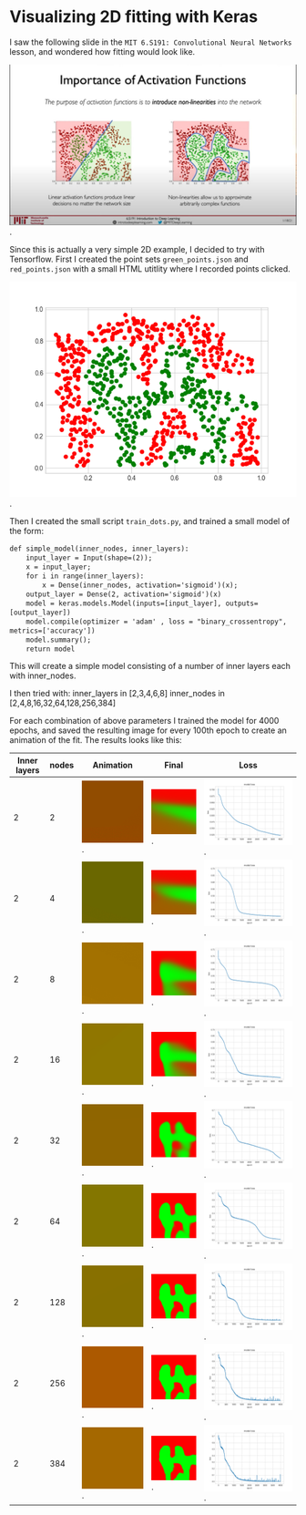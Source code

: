 # Visualizing 2D fitting with Keras

I saw the following slide in the `MIT 6.S191: Convolutional Neural Networks` lesson, and wondered how fitting would look like. 

![slide](slide.jpg "Slide").
	 
Since this is actually a very simple 2D example, I decided to try with Tensorflow. First I created the point sets `green_points.json` and `red_points.json` with a small HTML utitlity where I recorded points clicked.

![points](red_green.png "Slide").

Then I created the small script `train_dots.py`, and trained a small model of the form:

	def simple_model(inner_nodes, inner_layers):
	    input_layer = Input(shape=(2));
	    x = input_layer;
	    for i in range(inner_layers):
	        x = Dense(inner_nodes, activation='sigmoid')(x);
	    output_layer = Dense(2, activation='sigmoid')(x)
	    model = keras.models.Model(inputs=[input_layer], outputs=[output_layer])
	    model.compile(optimizer = 'adam' , loss = "binary_crossentropy", metrics=['accuracy'])
	    model.summary();
	    return model    

This will create a simple model consisting of a number of inner layers each with inner_nodes.

I then tried with:
	inner_layers in [2,3,4,6,8]
    inner_nodes in [2,4,8,16,32,64,128,256,384]

For each combination of above parameters I trained the model for 4000 epochs, and saved the resulting image for every 100th epoch to create an animation of the fit. The results looks like this:

| Inner layers | nodes | Animation     |  Final | Loss   |
|--------------|-------|--------|--------|--------|
| 2            |   2   | ![a](out_2_2/out_2_2.gif). | ![a](out_2_2/vis_3999.png). | ![a](out_2_2/loss.png). | 
| 2            |   4   | ![a](out_2_4/out_2_4.gif). | ![a](out_2_4/vis_3999.png). | ![a](out_2_4/loss.png). | 
| 2            |   8   | ![a](out_2_8/out_2_8.gif). | ![a](out_2_8/vis_3999.png). | ![a](out_2_8/loss.png). | 
| 2            |   16   | ![a](out_2_16/out_2_16.gif). | ![a](out_2_16/vis_3999.png). | ![a](out_2_16/loss.png). | 
| 2            |   32   | ![a](out_2_32/out_2_32.gif). | ![a](out_2_32/vis_3999.png). | ![a](out_2_32/loss.png). | 
| 2            |   64   | ![a](out_2_64/out_2_64.gif). | ![a](out_2_64/vis_3999.png). | ![a](out_2_64/loss.png). | 
| 2            |   128   | ![a](out_2_128/out_2_128.gif). | ![a](out_2_128/vis_3999.png). | ![a](out_2_128/loss.png). | 
| 2            |   256   | ![a](out_2_256/out_2_256.gif). | ![a](out_2_256/vis_3999.png). | ![a](out_2_256/loss.png). | 
| 2            |   384   | ![a](out_2_384/out_2_384.gif). | ![a](out_2_384/vis_3999.png). | ![a](out_2_384/loss.png). | 
